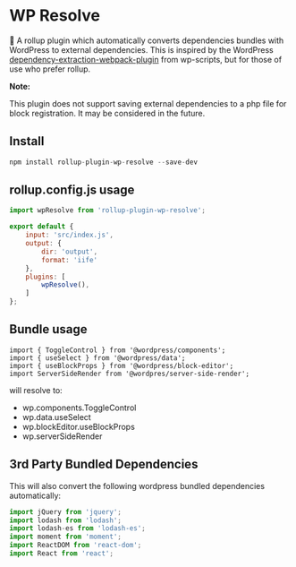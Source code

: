 # WP Resolve

🍣 A rollup plugin which automatically converts dependencies bundles with WordPress to external dependencies. This is inspired by the WordPress [dependency-extraction-webpack-plugin](https://github.com/WordPress/gutenberg/tree/trunk/packages/dependency-extraction-webpack-plugin) from wp-scripts, but for those of use who prefer rollup.


**Note:**

This plugin does not support saving external dependencies to a php file for block registration. It may be considered in the future.

## Install

```js
npm install rollup-plugin-wp-resolve --save-dev
```

## rollup.config.js usage

```js
import wpResolve from 'rollup-plugin-wp-resolve';

export default {
	input: 'src/index.js',
	output: {
		dir: 'output',
		format: 'iife'
	},
	plugins: [
		wpResolve(),
	]
};
```

## Bundle usage

```
import { ToggleControl } from '@wordpress/components';
import { useSelect } from '@wordpress/data';
import { useBlockProps } from '@wordpress/block-editor';
import ServerSideRender from '@wordpres/server-side-render';
```

will resolve to:

* wp.components.ToggleControl
* wp.data.useSelect
* wp.blockEditor.useBlockProps
* wp.serverSideRender

## 3rd Party Bundled Dependencies

This will also convert the following wordpress bundled dependencies automatically:

```js
import jQuery from 'jquery';
import lodash from 'lodash';
import lodash-es from 'lodash-es';
import moment from 'moment';
import ReactDOM from 'react-dom';
import React from 'react';
```
